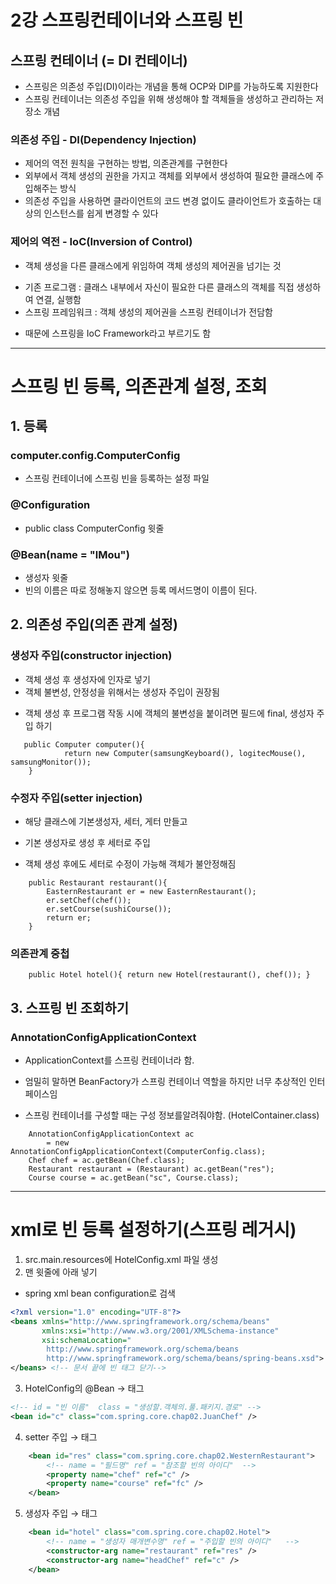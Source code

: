 # 2강 스프링컨테이너와 스프링 빈
## 스프링 컨테이너 (= DI 컨테이너)
- 스프링은 의존성 주입(DI)이라는 개념을 통해 OCP와 DIP를 가능하도록 지원한다
- 스프링 컨테이너는 의존성 주입을 위해 생성해야 할 객체들을 생성하고 관리하는 저장소 개념

### 의존성 주입 - DI(Dependency Injection)
- 제어의 역전 원칙을 구현하는 방법, 의존관계를 구현한다
- 외부에서 객체 생성의 권한을 가지고 객체를 외부에서 생성하여 필요한 클래스에 주입해주는 방식
- 의존성 주입을 사용하면 클라이언트의 코드 변경 없이도 클라이언트가 호출하는 대상의 인스턴스를 쉽게 변경할 수 있다

### 제어의 역전 - IoC(Inversion of Control)
- 객체 생성을 다른 클래스에게 위임하여 객체 생성의 제어권을 넘기는 것
 + 기존 프로그램 : 클래스 내부에서 자신이 필요한 다른 클래스의 객체를 직접 생성하여 연결, 실행함
 + 스프링 프레임워크 : 객체 생성의 제어권을 스프링 컨테이너가 전담함
- 때문에 스프링을 IoC Framework라고 부르기도 함

-----------------------------------------------------------------------
# 스프링 빈 등록, 의존관계 설정, 조회
## 1. 등록
### computer.config.ComputerConfig 
 - 스프링 컨테이너에 스프링 빈을 등록하는 설정 파일
### @Configuration
 - public class ComputerConfig 윗줄
### @Bean(name = "lMou")
 - 생성자 윗줄
 - 빈의 이름은 따로 정해놓지 않으면 등록 메서드명이 이름이 된다.

## 2. 의존성 주입(의존 관계 설정)
### 생성자 주입(constructor injection)
- 객체 생성 후 생성자에 인자로 넣기
- 객체 불변성, 안정성을 위해서는 생성자 주입이 권장됨
 + 객체 생성 후 프로그램 작동 시에 객체의 불변성을 붙이려면 필드에 final, 생성자 주입 하기
```@Bean
   public Computer computer(){
            return new Computer(samsungKeyboard(), logitecMouse(), samsungMonitor());
    }
```
### 수정자 주입(setter injection) 
- 해당 클래스에 기본생성자, 세터, 게터 만들고
 + 기본 생성자로 생성 후 세터로 주입
- 객체 생성 후에도 세터로 수정이 가능해 객체가 불안정해짐
``` @Bean
    public Restaurant restaurant(){
        EasternRestaurant er = new EasternRestaurant();
        er.setChef(chef());
        er.setCourse(sushiCourse());
        return er;
    }
```
### 의존관계 중첩
``` @Bean
    public Hotel hotel(){ return new Hotel(restaurant(), chef()); }
```

## 3. 스프링 빈 조회하기
### AnnotationConfigApplicationContext
- ApplicationContext를 스프링 컨테이너라 함.
 + 엄밀히 말하면 BeanFactory가 스프링 컨테이너 역할을 하지만 너무 추상적인 인터페이스임
- 스프링 컨테이너를 구성할 때는 구성 정보를알려줘야함. (HotelContainer.class)
```
    AnnotationConfigApplicationContext ac
        = new AnnotationConfigApplicationContext(ComputerConfig.class);
    Chef chef = ac.getBean(Chef.class);
    Restaurant restaurant = (Restaurant) ac.getBean("res");
    Course course = ac.getBean("sc", Course.class);
```
-----------------------------------------------------------------------

# xml로 빈 등록 설정하기(스프링 레거시)
1. src.main.resources에 HotelConfig.xml 파일 생성
2. 맨 윗줄에 아래 넣기
 - spring xml bean configuration로 검색
```xml
<?xml version="1.0" encoding="UTF-8"?>
<beans xmlns="http://www.springframework.org/schema/beans"
       xmlns:xsi="http://www.w3.org/2001/XMLSchema-instance"
       xsi:schemaLocation="
        http://www.springframework.org/schema/beans
        http://www.springframework.org/schema/beans/spring-beans.xsd">
</beans> <!-- 문서 끝에 빈 태그 닫기-->
```
3. HotelConfig의 @Bean → <bean> 태그
``` xml
<!-- id = "빈 이름"  class = "생성할.객체의.풀.패키지.경로" -->
<bean id="c" class="com.spring.core.chap02.JuanChef" />
``` 
4. setter 주입 → <property> 태그
```xml
    <bean id="res" class="com.spring.core.chap02.WesternRestaurant">
        <!-- name = "필드명" ref = "참조할 빈의 아이디"  -->
        <property name="chef" ref="c" />
        <property name="course" ref="fc" />
    </bean>
```
5. 생성자 주입 → <constructor-arg> 태그 
```xml
    <bean id="hotel" class="com.spring.core.chap02.Hotel">
        <!-- name = "생성자 매개변수명" ref = "주입할 빈의 아이디"   -->
        <constructor-arg name="restaurant" ref="res" />
        <constructor-arg name="headChef" ref="c" />
    </bean>
``` 